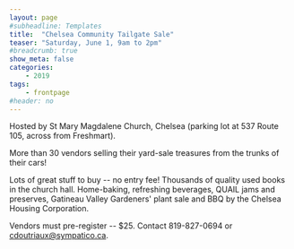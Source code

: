 ```yaml
---
layout: page
#subheadline: Templates
title:  "Chelsea Community Tailgate Sale"
teaser: "Saturday, June 1, 9am to 2pm"
#breadcrumb: true
show_meta: false
categories:
    - 2019
tags:
    - frontpage
#header: no
---
```

Hosted by St Mary Magdalene Church, Chelsea (parking lot at 537 Route 105, across from Freshmart).  

More than 30 vendors selling their yard-sale treasures from the trunks of their cars!  

Lots of great stuff to buy -- no entry fee!  Thousands of quality used books in the church hall.  Home-baking, refreshing beverages, QUAIL jams and preserves, Gatineau Valley Gardeners' plant sale and BBQ by the Chelsea Housing Corporation.

Vendors must pre-register -- $25.  Contact 819-827-0694 or [cdoutriaux@sympatico.ca][1].

 [1]: mailto:cdoutriaux@sympatico.ca

